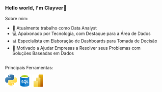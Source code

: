 ### Hello world, I'm Clayver👋

Sobre mim:

- 🔭 Atualmente trabalho como Data Analyst
- 💻 Apaixonado por Tecnologia, com Destaque para a Área de Dados
- 📊 Especialista em Elaboração de Dashboards para Tomada de Decisão
- 🚀 Motivado a Ajudar Empresas a Resolver seus Problemas com Soluções Baseadas em Dados

 ## 

Principais Ferramentas:

<div style="display: inline_block">
  <img align="center" alt="Python" height="40" width="40" src="https://github.com/BruceFonseca/ferramentas/blob/main/Python-logo-notext.svg.png?raw=true">
  <img align="center" alt="SQL" height="40" width="40" src="https://github.com/BruceFonseca/ferramentas/blob/main/logo.png?raw=true">
  <img align="center" alt="Power BI" height="40" width="40" src="https://github.com/BruceFonseca/ferramentas/blob/main/1200px-New_Power_BI_Logo.svg.png?raw=true">
</div>



